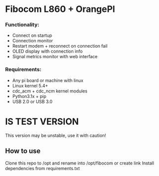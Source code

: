 # Fibocom L860 + OrangePI
### Functionality:
* Connect on startup
* Connection monitor
* Restart modem + reconnect on connection fail
* OLED display with connection info
* Signal metrics monitor with web interface

### Requirements:
* Any pi board or machine with linux
* Linux kernel 5.4+
* cdc_acm + cdc_ncm kernel modules
* Python3.1x + pip
* USB 2.0 or USB 3.0

# IS TEST VERSION
This version may be unstable, use it with caution!

## How to use

Clone this repo to /opt and rename into /opt/fibocom or create link
Install dependencies from requirements.txt
